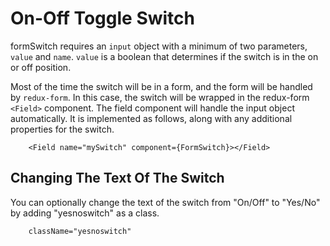 # On-Off Toggle Switch

formSwitch requires an `input` object with a minimum of two parameters, `value` and `name`.  `value` is a boolean that determines if the switch is in the on or off position.

Most of the time the switch will be in a form, and the form will be handled by `redux-form`.  In this case, the switch will be wrapped in the redux-form `<Field>` component.  The field component will handle the input object automatically. It is implemented as follows, along with any additional properties for the switch.

```
	<Field name="mySwitch" component={FormSwitch}></Field>
```

## Changing The Text Of The Switch

You can optionally change the text of the switch from "On/Off" to "Yes/No" by adding "yesnoswitch" as a class.
```
	className="yesnoswitch"
```